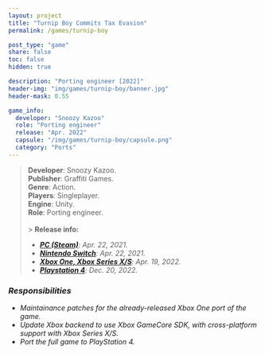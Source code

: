 ```yaml
---
layout: project
title: "Turnip Boy Commits Tax Evasion"
permalink: /games/turnip-boy

post_type: "game"
share: false
toc: false
hidden: true

description: "Porting engineer [2022]"
header-img: "img/games/turnip-boy/banner.jpg"
header-mask: 0.55

game_info:
  developer: "Snoozy Kazoo"
  role: "Porting engineer"
  release: "Apr. 2022"
  capsule: "/img/games/turnip-boy/capsule.png"
  category: "Ports"
---
```


>**Developer**: Snoozy Kazoo.<br>
>**Publisher**: Graffiti Games.<br>
>**Genre**: Action.<br>
>**Players**: Singleplayer.<br>
>**Engine**: Unity.<br>
>**Role**: Porting engineer.<br>
><br>>
>**Release info:**
>- [<i class='fab fa-steam'/> **PC (Steam)**](https://store.steampowered.com/app/1205450/Turnip_Boy_Commits_Tax_Evasion/): Apr. 22, 2021.
>- [<i class='fa fa-gamepad'/> **Nintendo Switch**](https://www.nintendo.es/Juegos/Programas-descargables-Nintendo-Switch/Turnip-Boy-Commits-Tax-Evasion-1953004.html): Apr. 22, 2021.
>- [<i class='fab fa-xbox'/> **Xbox One, Xbox Series X/S**](https://www.xbox.com/en-US/games/store/turnip-boy-commits-tax-evasion/9n0t8v0r7mbc): Apr. 19, 2022.
>- [<i class='fab fa-playstation'/> **Playstation 4**](https://store.playstation.com/es-es/product/EP4955-CUSA35834_00-4752992942483318): Dec. 20, 2022.

### Responsibilities
 
 - Maintainance patches for the already-released Xbox One port of the game.
 - Update Xbox backend to use Xbox GameCore SDK, with cross-platform support with Xbox Series X/S.
 - Port the full game to PlayStation 4.
